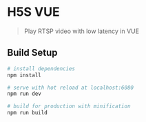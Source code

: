# H5S VUE

> Play RTSP video with low latency in VUE

## Build Setup

``` bash
# install dependencies
npm install

# serve with hot reload at localhost:6080
npm run dev

# build for production with minification
npm run build


